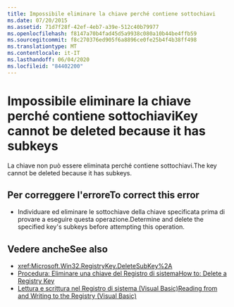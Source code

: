```yaml
---
title: Impossibile eliminare la chiave perché contiene sottochiavi
ms.date: 07/20/2015
ms.assetid: 71d7f28f-42ef-4eb7-a39e-512c40b79977
ms.openlocfilehash: f8147a70b4fad45d5a9938c080a10b44be4ffb59
ms.sourcegitcommit: f8c270376ed905f6a8896ce0fe25b4f4b38ff498
ms.translationtype: MT
ms.contentlocale: it-IT
ms.lasthandoff: 06/04/2020
ms.locfileid: "84402200"
---
```

# <a name="key-cannot-be-deleted-because-it-has-subkeys"></a><span data-ttu-id="122c2-102">Impossibile eliminare la chiave perché contiene sottochiavi</span><span class="sxs-lookup"><span data-stu-id="122c2-102">Key cannot be deleted because it has subkeys</span></span>
<span data-ttu-id="122c2-103">La chiave non può essere eliminata perché contiene sottochiavi.</span><span class="sxs-lookup"><span data-stu-id="122c2-103">The key cannot be deleted because it has subkeys.</span></span>  
  
## <a name="to-correct-this-error"></a><span data-ttu-id="122c2-104">Per correggere l'errore</span><span class="sxs-lookup"><span data-stu-id="122c2-104">To correct this error</span></span>  
  
- <span data-ttu-id="122c2-105">Individuare ed eliminare le sottochiave della chiave specificata prima di provare a eseguire questa operazione.</span><span class="sxs-lookup"><span data-stu-id="122c2-105">Determine and delete the specified key's subkeys before attempting this operation.</span></span>  
  
## <a name="see-also"></a><span data-ttu-id="122c2-106">Vedere anche</span><span class="sxs-lookup"><span data-stu-id="122c2-106">See also</span></span>

- <xref:Microsoft.Win32.RegistryKey.DeleteSubKey%2A>
- [<span data-ttu-id="122c2-107">Procedura: Eliminare una chiave del Registro di sistema</span><span class="sxs-lookup"><span data-stu-id="122c2-107">How to: Delete a Registry Key</span></span>](../developing-apps/programming/computer-resources/how-to-delete-a-registry-key.md)
- [<span data-ttu-id="122c2-108">Lettura e scrittura nel Registro di sistema (Visual Basic)</span><span class="sxs-lookup"><span data-stu-id="122c2-108">Reading from and Writing to the Registry (Visual Basic)</span></span>](../developing-apps/programming/computer-resources/reading-from-and-writing-to-the-registry.md)
